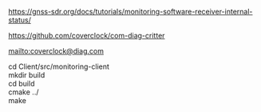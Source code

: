 <https://gnss-sdr.org/docs/tutorials/monitoring-software-receiver-internal-status/>

<https://github.com/coverclock/com-diag-critter>

<mailto:coverclock@diag.com>

cd Client/src/monitoring-client    
mkdir build    
cd build    
cmake ../    
make    

